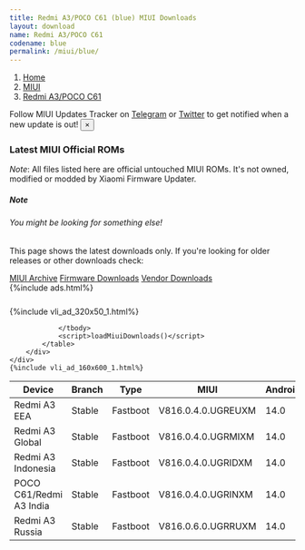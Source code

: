 ```yaml
---
title: Redmi A3/POCO C61 (blue) MIUI Downloads
layout: download
name: Redmi A3/POCO C61
codename: blue
permalink: /miui/blue/
---
```

<nav aria-label="breadcrumb">
    <ol class="breadcrumb">
        <li class="breadcrumb-item"><a href="/">Home</a></li>
        <li class="breadcrumb-item"><a href="/miui/">MIUI</a></li>
        <li class="breadcrumb-item active" aria-current="page"><a href="/miui/blue/">Redmi A3/POCO C61</a></li>
    </ol>
</nav>
<div class="alert alert-primary alert-dismissible fade show" role="alert">
    Follow MIUI Updates Tracker on <a href="https://t.me/MIUIUpdatesTracker" class="alert-link">Telegram</a>
     or <a href="https://twitter.com/MiFwUpdater" class="alert-link">Twitter</a> to get notified when a new update is out!
    <button type="button" class="close" data-dismiss="alert" aria-label="Close">
        <span aria-hidden="true">&times;</span>
    </button>
</div>

### Latest MIUI Official ROMs
*Note*: All files listed here are official untouched MIUI ROMs. It's not owned, modified or modded by Xiaomi Firmware Updater.
<div class="card">
  <div class="card-body">
    <h5 class="card-title">Note</h5>
    <h6 class="card-subtitle mb-2 text-muted">You might be looking for something else!</h6>
    <p class="card-text">This page shows the latest downloads only.
     If you're looking for older releases or other downloads check:</p>
    <a href="/archive/miui/blue/" class="card-link">MIUI Archive</a>
    <a href="/firmware/blue/" class="card-link">Firmware Downloads</a>
    <a href="/vendor/blue/" class="card-link">Vendor Downloads</a>
  </div>
</div>
{%include ads.html%}
<div class="row justify-content-center">
    <div class="col-10">
        <div class="table-responsive-md" style="margin-top: 25px;">
            {%include vli_ad_320x50_1.html%}
            <table id="miui" class="display dt-responsive nowrap compact table table-striped table-hover table-sm">
                <thead class="thead-dark">
                    <tr>
                        <th data-ref="device">Device</th>
                        <th data-ref="branch">Branch</th>
                        <th data-ref="type">Type</th>
                        <th data-ref="miui">MIUI</th>
                        <th data-ref="android">Android</th>
                        <th data-ref="size">Size</th>
                        <th data-ref="size">Date</th>
                        <th data-ref="link">Link</th>
                    </tr>
                </thead>
                <tbody>
                <tr><td>Redmi A3 EEA</td><td>Stable</td><td>Fastboot</td><td>V816.0.4.0.UGREUXM</td><td>14.0</td><td>3.0 GB</td><td>2024-02-27</td><td><a href="/miui/blue/stable/V816.0.4.0.UGREUXM/">Download</a></td></tr>
<tr><td>Redmi A3 Global</td><td>Stable</td><td>Fastboot</td><td>V816.0.4.0.UGRMIXM</td><td>14.0</td><td>2.9 GB</td><td>2024-03-12</td><td><a href="/miui/blue/stable/V816.0.4.0.UGRMIXM/">Download</a></td></tr>
<tr><td>Redmi A3 Indonesia</td><td>Stable</td><td>Fastboot</td><td>V816.0.4.0.UGRIDXM</td><td>14.0</td><td>2.8 GB</td><td>2024-03-14</td><td><a href="/miui/blue/stable/V816.0.4.0.UGRIDXM/">Download</a></td></tr>
<tr><td>POCO C61/Redmi A3 India</td><td>Stable</td><td>Fastboot</td><td>V816.0.4.0.UGRINXM</td><td>14.0</td><td>2.5 GB</td><td>2024-03-14</td><td><a href="/miui/blue/stable/V816.0.4.0.UGRINXM/">Download</a></td></tr>
<tr><td>Redmi A3 Russia</td><td>Stable</td><td>Fastboot</td><td>V816.0.6.0.UGRRUXM</td><td>14.0</td><td>2.6 GB</td><td>2024-02-22</td><td><a href="/miui/blue/stable/V816.0.6.0.UGRRUXM/">Download</a></td></tr>

                </tbody>
                <script>loadMiuiDownloads()</script>
            </table>
        </div>
    </div>
    {%include vli_ad_160x600_1.html%}
</div>
